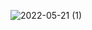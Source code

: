 ![2022-05-21 (1)](https://user-images.githubusercontent.com/101534120/169658980-b0bd71d7-5d0d-497c-b618-fd5b26e0c741.png)
